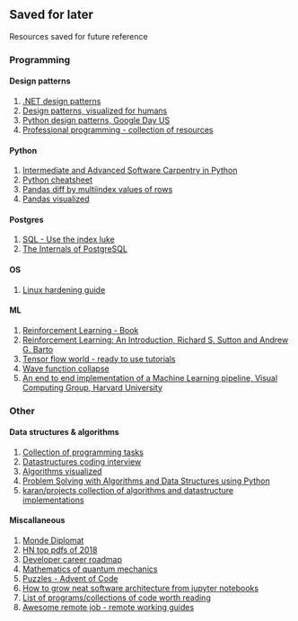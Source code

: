 ## Saved for later

Resources saved for future reference


### Programming

#### Design patterns

1. [.NET design patterns](https://www.dofactory.com/net/design-patterns)
2. [Design patterns, visualized for humans](https://github.com/kamranahmedse/design-patterns-for-humans/blob/master/README.md#-simple-factory)
3. [Python design patterns, Google Day US](https://www.youtube.com/watch?v=0vJJlVBVTFg)
4. [Professional programming - collection of resources](https://github.com/charlax/professional-programming)

#### Python

1. [Intermediate and Advanced Software Carpentry in Python
](https://web.archive.org/web/20180504173504/http://ivory.idyll.org/articles/advanced-swc/)
2. [Python cheatsheet](https://gto76.github.io/python-cheatsheet/)
3. [Pandas diff by multiindex values of rows](https://stackoverflow.com/questions/53149855/pandas-diff-by-multiindex-values-of-rows)
4. [Pandas visualized](https://jalammar.github.io/gentle-visual-intro-to-data-analysis-python-pandas/)

#### Postgres

1. [SQL - Use the index luke](https://use-the-index-luke.com/)
2. [The Internals of PostgreSQL](http://www.interdb.jp/pg/index.html)

#### OS

1. [Linux hardening guide](https://github.com/trimstray/the-practical-linux-hardening-guide)

#### ML

1. [Reinforcement Learning - Book](http://incompleteideas.net/book/RLbook2018.pdf)
2. [Reinforcement Learning: An Introduction, Richard S. Sutton and Andrew G. Barto](http://incompleteideas.net/book/the-book.html)
3. [Tensor flow world - ready to use tutorials](https://github.com/astorfi/TensorFlow-World#3)
4. [Wave function collapse](https://github.com/mxgmn/WaveFunctionCollapse)
5. [An end to end implementation of a Machine Learning pipeline, Visual Computing Group, Harvard University](https://spandan-madan.github.io/DeepLearningProject/docs/Deep_Learning_Project-Pytorch.html)
### Other

#### Data structures & algorithms

1. [Collection of programming tasks](http://rosettacode.org/wiki/Category:Programming_Tasks)
2. [Datastructures coding interview](https://www.interviewcake.com/article/java/data-structures-coding-interview)
3. [Algorithms visualized](https://www.cs.usfca.edu/~galles/visualization/Algorithms.html)
4. [Problem Solving with Algorithms and Data Structures using Python](http://interactivepython.org/runestone/static/pythonds/index.html)
5. [karan/projects collection of algorithms and datastructure implementations](https://github.com/karan/Projects)
#### Miscallaneous
1. [Monde Diplomat](https://mondediplo.com/)
2. [HN top pdfs of 2018](https://getpolarized.io/2019/01/08/top-pdfs-of-2018-hackernews.html)
3. [Developer career roadmap](https://github.com/kamranahmedse/developer-roadmap)
4. [Mathematics of quantum mechanics](https://uwaterloo.ca/institute-for-quantum-computing/sites/ca.institute-for-quantum-computing/files/uploads/files/mathematics_qm_v21.pdf)
5. [Puzzles - Advent of Code](https://adventofcode.com/2018/about)
6. [How to grow neat software architecture from jupyter notebooks](https://github.com/guillaume-chevalier/How-to-Grow-Neat-Software-Architecture-out-of-Jupyter-Notebooks)
7. [List of programs/collections of code worth reading](http://wiki.c2.com/?ProgramsToRead)
8. [Awesome remote job - remote working guides](https://github.com/lukasz-madon/awesome-remote-job)

